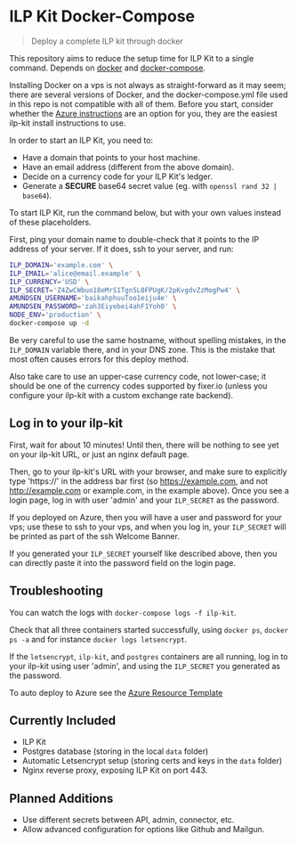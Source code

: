 # ILP Kit Docker-Compose

> Deploy a complete ILP kit through docker

This repository aims to reduce the setup time for ILP Kit to a single command. Depends on [docker](https://www.docker.com/) and [docker-compose](https://docs.docker.com/compose/).

Installing Docker on a vps is not always as straight-forward as it may seem; there are several versions of Docker, and the docker-compose.yml file used in this repo is not compatible
with all of them. Before you start, consider whether the [Azure instructions](https://github.com/interledgerjs/ilp-kit-docker-compose/tree/master/azure) are an option for you,
they are the easiest ilp-kit install instructions to use.

In order to start an ILP Kit, you need to:

- Have a domain that points to your host machine.
- Have an email address (different from the above domain).
- Decide on a currency code for your ILP Kit's ledger.
- Generate a **SECURE** base64 secret value (eg. with `openssl rand 32 | base64`).

To start ILP Kit, run the command below, but with your own values instead of these
placeholders.

First, ping your domain name to double-check that it points to the IP address of your server.
If it does, ssh to your server, and run:

```sh
ILP_DOMAIN='example.com' \
ILP_EMAIL='alice@email.example' \
ILP_CURRENCY='USD' \
ILP_SECRET='Z4ZwCWbuo18eMrS1Tgn5L0FPUgK/2pKvgdvZzMogPw4' \
AMUNDSEN_USERNAME='baikahphuuToo1eiju4e' \
AMUNDSEN_PASSWORD='zah3Eiyebei4ahF1Yoh0' \
NODE_ENV='production' \
docker-compose up -d
```

Be very careful to use the same hostname, without spelling mistakes, in the `ILP_DOMAIN` variable there,
and in your DNS zone. This is the mistake that most often causes errors for this deploy method.

Also take care to use an upper-case currency code, not lower-case; it should be one of the currency codes supported by fixer.io (unless you configure your
ilp-kit with a custom exchange rate backend).

## Log in to your ilp-kit

First, wait for about 10 minutes! Until then, there will be nothing to see yet on your ilp-kit URL, or just an nginx default page.

Then, go to your ilp-kit's URL with your browser, and make sure to explicitly type 'https://' in the address bar first (so https://example.com,
and not http://example.com or example.com, in the example above). Once you see a login page, log in with user 'admin' and your
`ILP_SECRET` as the password.

If you deployed on Azure, then you will have a user and password for your vps; use these to ssh to your vps, and
when you log in, your `ILP_SECRET` will be printed as part of the ssh Welcome Banner.

If you generated your `ILP_SECRET` yourself like described above, then you can directly paste it into the password field on the login
page.

## Troubleshooting

You can watch the logs with `docker-compose logs -f ilp-kit`.

Check that all three containers started successfully, using `docker ps`, `docker ps -a` and for instance `docker logs letsencrypt`.

If the `letsencrypt`, `ilp-kit`, and `postgres` containers are all running, log in to your ilp-kit using user 'admin', and
using the `ILP_SECRET` you generated as the password.

To auto deploy to Azure see the [Azure Resource Template](./azure)

## Currently Included

- ILP Kit
- Postgres database (storing in the local `data` folder)
- Automatic Letsencrypt setup (storing certs and keys in the `data` folder)
- Nginx reverse proxy, exposing ILP Kit on port 443.

## Planned Additions

- Use different secrets between API, admin, connector, etc.
- Allow advanced configuration for options like Github and Mailgun.
